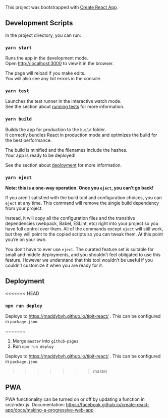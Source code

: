 This project was bootstrapped with [Create React App](https://github.com/facebook/create-react-app).

## Development Scripts

In the project directory, you can run:

### `yarn start`

Runs the app in the development mode.<br />
Open [http://localhost:3000](http://localhost:3000) to view it in the browser.

The page will reload if you make edits.<br />
You will also see any lint errors in the console.

### `yarn test`

Launches the test runner in the interactive watch mode.<br />
See the section about [running tests](https://facebook.github.io/create-react-app/docs/running-tests) for more information.

### `yarn build`

Builds the app for production to the `build` folder.<br />
It correctly bundles React in production mode and optimizes the build for the best performance.

The build is minified and the filenames include the hashes.<br />
Your app is ready to be deployed!

See the section about [deployment](https://facebook.github.io/create-react-app/docs/deployment) for more information.

### `yarn eject`

**Note: this is a one-way operation. Once you `eject`, you can’t go back!**

If you aren’t satisfied with the build tool and configuration choices, you can `eject` at any time. This command will remove the single build dependency from your project.

Instead, it will copy all the configuration files and the transitive dependencies (webpack, Babel, ESLint, etc) right into your project so you have full control over them. All of the commands except `eject` will still work, but they will point to the copied scripts so you can tweak them. At this point you’re on your own.

You don’t have to ever use `eject`. The curated feature set is suitable for small and middle deployments, and you shouldn’t feel obligated to use this feature. However we understand that this tool wouldn’t be useful if you couldn’t customize it when you are ready for it.

## Deployment

<<<<<<< HEAD
### `npm run deploy` 
Deploys to https://maddybvh.github.io/tipit-react/ . This can be configured in `package.json`.

=======
1. Merge `master` into `github-pages`
2. Run `npm run deploy` 

Deploys to https://maddybvh.github.io/tipit-react/ . This can be configured in `package.json`.

>>>>>>> master
## PWA
PWA functionality can be turned on or off by updating a function in src/index.js.
Documentation: https://facebook.github.io/create-react-app/docs/making-a-progressive-web-app